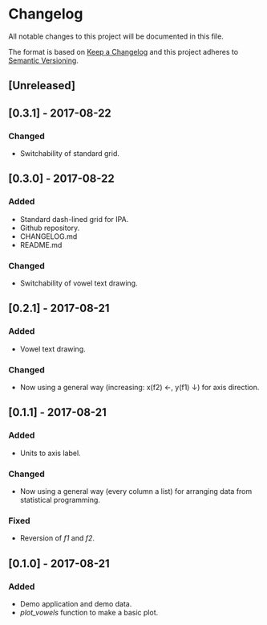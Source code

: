 # Changelog
All notable changes to this project will be documented in this file.

The format is based on [Keep a Changelog](http://keepachangelog.com/en/1.0.0/)
and this project adheres to [Semantic Versioning](http://semver.org/spec/v2.0.0.html).

## [Unreleased]

## [0.3.1] - 2017-08-22
### Changed
- Switchability of standard grid.

## [0.3.0] - 2017-08-22
### Added
- Standard dash-lined grid for IPA.
- Github repository.
- CHANGELOG.md
- README.md
### Changed
- Switchability of vowel text drawing.

## [0.2.1] - 2017-08-21
### Added
- Vowel text drawing.
### Changed
- Now using a general way (increasing: x(f2) ←, y(f1) ↓) for axis direction.

## [0.1.1] - 2017-08-21
### Added
- Units to axis label.
### Changed
- Now using a general way (every column a list) for arranging data from statistical programming.
### Fixed
- Reversion of _f1_ and _f2_.

## [0.1.0] - 2017-08-21
### Added
- Demo application and demo data.
- _plot\_vowels_ function to make a basic plot.
